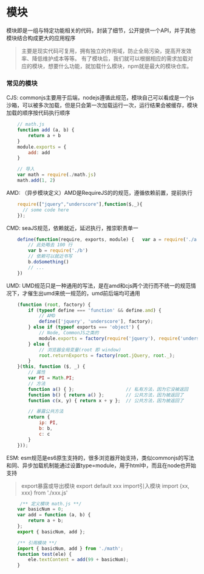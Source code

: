 # 模块
模块即是一组与特定功能相关的代码，封装了细节，公开提供一个API，并于其他模块结合构成更大的应用程序
> 主要是现实代码可复用，拥有独立的作用域，防止全局污染，提高开发效率、降低维护成本等等。
> 有了模块后，我们就可以根据相应的需求加载对应的模块，想要什么功能，就加载什么模块，npm就是最大的模块仓库。

### 常见的模块
CJS: commonjs主要用于后端，nodejs遵循此规范，模块自己可以看成是一个js沙箱，可以被多次加载，但是只会第一次加载运行一次，运行结果会被缓存，模块加载的顺序按代码执行顺序
```js
    // math.js
    function add (a, b) {
        return a + b
    }
    module.exports = {
        add: add
    }

    // 导入
    var math = require(./math.js)
    math.add(1, 2)
```
AMD: （异步模块定义）AMD是RequireJS的的规范，遵循依赖前置，提前执行
```js
    require(["jquery","underscore"],function($,_){
      // some code here
    });
```
CMD: seaJS规范，依赖就近，延迟执行，推崇职责单一
```js
    define(function(require, exports, module) {   var a = require('./a')   a.doSomething()
        // 此处略去 100 行
        var b = require('./b')
        // 依赖可以就近书写
        b.doSomething()
        // ...
    })
```
UMD: UMD规范只是一种通用的写法，是在amd和cjs两个流行而不统一的规范情况下，才催生出umd来统一规范的，umd前后端均可通用
```js
    (function (root, factory) {
        if (typeof define === 'function' && define.amd) {
            // AMD
            define(['jquery', 'underscore'], factory);
        } else if (typeof exports === 'object') {
            // Node, CommonJS之类的
            module.exports = factory(require('jquery'), require('underscore'));
        } else {
            // 浏览器全局变量(root 即 window)
            root.returnExports = factory(root.jQuery, root._);
        }
    }(this, function ($, _) {
        // 属性
        var PI = Math.PI;
        // 方法
        function a() { };                   // 私有方法，因为它没被返回
        function b() { return a() };        // 公共方法，因为被返回了
        function c(x, y) { return x + y };  // 公共方法，因为被返回了

        // 暴露公共方法
        return {
            ip: PI,
            b: b,
            c: c
        }
    }));
```

ESM: esm规范是es6原生支持的，很多浏览器开始支持，类似commonjs的写法和同、异步加载机制能通过设置type=module，用于html中，而且在node也开始支持
> export暴露或导出模块 export default xxx
> import引入模块 import {xx, xxx} from './xxx.js'

```js
     /** 定义模块 math.js **/
    var basicNum = 0;
    var add = function (a, b) {
        return a + b;
    };
    export { basicNum, add };

    /** 引用模块 **/
    import { basicNum, add } from './math';
    function test(ele) {
        ele.textContent = add(99 + basicNum);
    }
```
